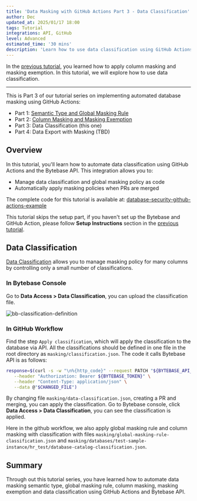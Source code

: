 ```yaml
---
title: 'Data Masking with GitHub Actions Part 3 - Data Classification'
author: Dec
updated_at: 2025/01/17 18:00
tags: Tutorial
integrations: API, GitHub
level: Advanced
estimated_time: '30 mins'
description: 'Learn how to use data classification using GitHub Actions and Bytebase API'
---
```


<IncludeBlock url="/docs/share/tutorials/api-preface"></IncludeBlock>

In the [previous tutorial](/docs/tutorials/github-action-data-masking-part2), you learned how to apply column masking and masking exemption. In this tutorial, we will explore how to use data classification.

---

This is Part 3 of our tutorial series on implementing automated database masking using GitHub Actions:

- Part 1: [Semantic Type and Global Masking Rule](/docs/tutorials/github-action-data-masking-part1)
- Part 2: [Column Masking and Masking Exemption](/docs/tutorials/github-action-data-masking-part2)
- Part 3: Data Classification (this one)
- Part 4: Data Export with Masking (TBD)

## Overview

In this tutorial, you'll learn how to automate data classification using GitHub Actions and the Bytebase API. This integration allows you to:

- Manage data classification and global masking policy as code
- Automatically apply masking policies when PRs are merged

<HintBlock type="info">

The complete code for this tutorial is available at: [database-security-github-actions-example](https://github.com/bytebase/database-security-github-actions-example)

</HintBlock>

This tutorial skips the setup part, if you haven't set up the Bytebase and GitHub Action, please follow **Setup Instructions** section in the [previous tutorial](/docs/tutorials/github-action-data-masking-part1).

## Data Classification

[Data Classification](/docs/security/data-masking/data-classification/) allows you to manage masking policy for many columns by controlling only a small number of classifications.

### In Bytebase Console

Go to **Data Access > Data Classification**, you can upload the classification file.

![bb-classification-definition](/content/docs/tutorials/github-action-data-masking-part3/bb-classification-definition.webp)

### In GitHub Workflow

Find the step `Apply classification`, which will apply the classification to the database via API. All the classifications should be defined in one file in the root directory as `masking/classification.json`. The code it calls Bytebase API is as follows:

```bash
response=$(curl -s -w "\n%{http_code}" --request PATCH "${BYTEBASE_API_URL}/settings/bb.workspace.classification" \
   --header "Authorization: Bearer ${BYTEBASE_TOKEN}" \
   --header "Content-Type: application/json" \
   --data @"$CHANGED_FILE")
```

By changing file `masking/data-classification.json`, creating a PR and merging, you can apply the classification. Go to Bytebase console, click **Data Access > Data Classification**, you can see the classification is applied.

Here in the github workflow, we also apply global masking rule and column masking with classification with files `masking/global-masking-rule-classification.json` and `masking/databases/test-sample-instance/hr_test/database-catalog-classification.json`.

## Summary

Through out this tutorial series, you have learned how to automate data masking semantic type, global masking rule, column masking, masking exemption and data classification using GitHub Actions and Bytebase API.

